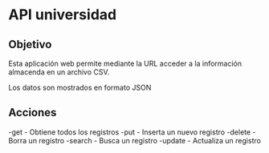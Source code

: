 # API universidad

## Objetivo

Esta aplicación web permite mediante la URL acceder a la información almacenda en un archivo CSV.

Los datos son mostrados en formato JSON

## Acciones
-get - Obtiene todos los registros
-put - Inserta un nuevo registro
-delete - Borra un registro
-search - Busca un registro
-update - Actualiza un registro